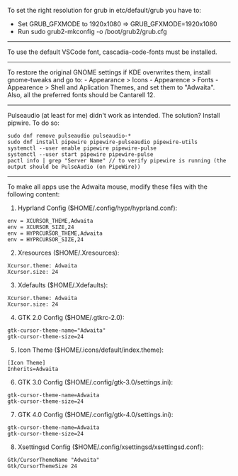To set the right resolution for grub in etc/default/grub you have to:
   - Set GRUB_GFXMODE to 1920x1080 => GRUB_GFXMODE=1920x1080
   - Run sudo grub2-mkconfig -o /boot/grub2/grub.cfg
***
To use the default VSCode font, cascadia-code-fonts must be installed.
***
To restore the original GNOME settings if KDE overwrites them, install gnome-tweaks and go to:
      - Appearance > Icons
      - Appearence > Fonts
      - Appearence > Shell and Aplication Themes,
   and set them to "Adwaita".
   Also, all the preferred fonts should be Cantarell 12.
***
Pulseaudio (at least for me) didn't work as intended. The solution? Install pipwire. To do so:
````
sudo dnf remove pulseaudio pulseaudio-*
sudo dnf install pipewire pipewire-pulseaudio pipewire-utils
systemctl --user enable pipewire pipewire-pulse
systemctl --user start pipewire pipewire-pulse
pactl info | grep "Server Name" // to verify pipewire is running (the output should be PulseAudio (on PipeWire))
````
***
To make all apps use the Adwaita mouse, modify these files with the following content:
1. Hyprland Config ($HOME/.config/hypr/hyprland.conf):
```
env = XCURSOR_THEME,Adwaita
env = XCURSOR_SIZE,24
env = HYPRCURSOR_THEME,Adwaita
env = HYPRCURSOR_SIZE,24
```
2. Xresources ($HOME/.Xresources):
```
Xcursor.theme: Adwaita
Xcursor.size: 24
```
3. Xdefaults ($HOME/.Xdefaults):
```
Xcursor.theme: Adwaita
Xcursor.size: 24
```
4. GTK 2.0 Config ($HOME/.gtkrc-2.0):
```
gtk-cursor-theme-name="Adwaita"
gtk-cursor-theme-size=24
```
5. Icon Theme ($HOME/.icons/default/index.theme):
```
[Icon Theme]
Inherits=Adwaita
```
6. GTK 3.0 Config ($HOME/.config/gtk-3.0/settings.ini):
```
gtk-cursor-theme-name=Adwaita
gtk-cursor-theme-size=24
```
7. GTK 4.0 Config ($HOME/.config/gtk-4.0/settings.ini):
```
gtk-cursor-theme-name=Adwaita
gtk-cursor-theme-size=24
```
8. Xsettingsd Config ($HOME/.config/xsettingsd/xsettingsd.conf):
```
Gtk/CursorThemeName "Adwaita"
Gtk/CursorThemeSize 24
```

